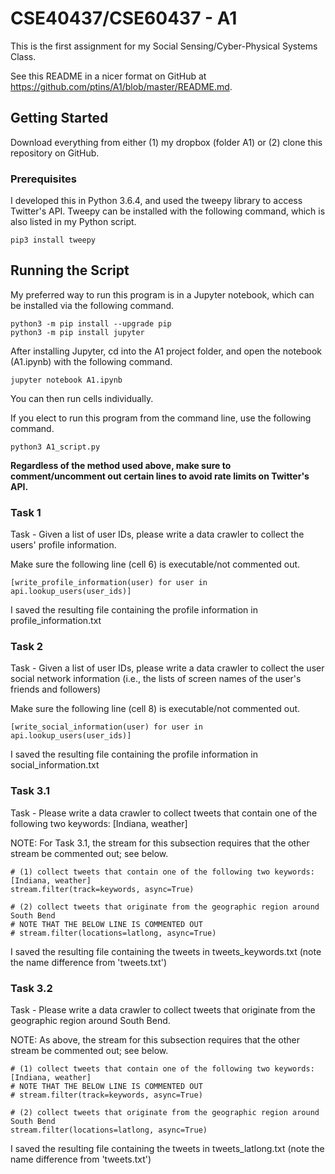 # CSE40437/CSE60437 - A1

This is the first assignment for my Social Sensing/Cyber-Physical Systems Class.

See this README in a nicer format on GitHub at https://github.com/ptins/A1/blob/master/README.md.

## Getting Started

Download everything from either (1) my dropbox (folder A1) or (2) clone this repository on GitHub.

### Prerequisites

I developed this in Python 3.6.4, and used the tweepy library to access Twitter's API. 
Tweepy can be installed with the following command, which is also listed in my Python script.

```
pip3 install tweepy
```

## Running the Script

My preferred way to run this program is in a Jupyter notebook, which can be installed via the following command.

```
python3 -m pip install --upgrade pip
python3 -m pip install jupyter
```

After installing Jupyter, cd into the A1 project folder, and open the notebook (A1.ipynb) with the following command.

```
jupyter notebook A1.ipynb
```

You can then run cells individually.


If you elect to run this program from the command line, use the following command.

```
python3 A1_script.py
```

**Regardless of the method used above, make sure to comment/uncomment out certain lines to avoid rate limits on Twitter's API.**

### Task 1

Task - Given a list of user IDs, please write a data crawler to collect the users' profile information.

Make sure the following line (cell 6) is executable/not commented out.

```
[write_profile_information(user) for user in api.lookup_users(user_ids)]
```

I saved the resulting file containing the profile information in profile_information.txt

### Task 2

Task - Given a list of user IDs, please write a data crawler to collect the user social network information (i.e., the lists of screen names of the user's friends and followers)

Make sure the following line (cell 8) is executable/not commented out.

```
[write_social_information(user) for user in api.lookup_users(user_ids)]
```

I saved the resulting file containing the profile information in social_information.txt

### Task 3.1

Task - Please write a data crawler to collect tweets that contain one of the following two keywords: [Indiana, weather]

NOTE: For Task 3.1, the stream for this subsection requires that the other stream be commented out; see below. 

```
# (1) collect tweets that contain one of the following two keywords: [Indiana, weather] 
stream.filter(track=keywords, async=True)

# (2) collect tweets that originate from the geographic region around South Bend
# NOTE THAT THE BELOW LINE IS COMMENTED OUT
# stream.filter(locations=latlong, async=True)
```

I saved the resulting file containing the tweets in tweets_keywords.txt (note the name difference from 'tweets.txt')

### Task 3.2

Task - Please write a data crawler to collect tweets that originate from the geographic region around South Bend.

NOTE: As above, the stream for this subsection requires that the other stream be commented out; see below.

```
# (1) collect tweets that contain one of the following two keywords: [Indiana, weather] 
# NOTE THAT THE BELOW LINE IS COMMENTED OUT
# stream.filter(track=keywords, async=True)

# (2) collect tweets that originate from the geographic region around South Bend
stream.filter(locations=latlong, async=True)
```

I saved the resulting file containing the tweets in tweets_latlong.txt (note the name difference from 'tweets.txt')

